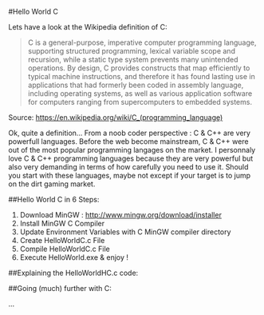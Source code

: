 #Hello World C

Lets have a look at the Wikipedia definition of C:

> C is a general-purpose, imperative computer programming language, supporting structured programming, lexical variable scope and recursion, while a static type system prevents many unintended operations. By design, C provides constructs that map efficiently to typical machine instructions, and therefore it has found lasting use in applications that had formerly been coded in assembly language, including operating systems, as well as various application software for computers ranging from supercomputers to embedded systems.

Source: https://en.wikipedia.org/wiki/C_(programming_language)

Ok, quite a definition... From a noob coder perspective : C & C++ are very powerfull languages. Before the web become mainstream, C & C++ were out of the most popular programming langages on the market. I personnaly love C & C++ programming languages because they are very powerful but also very demanding in terms of how carefully you need to use it.  Should you start with these languages, maybe not except if your target is to jump on the dirt gaming market.

##Hello World C in 6 Steps:

1. Download MinGW : http://www.mingw.org/download/installer
2. Install MinGW C Compiler
3. Update Environment Variables with C MinGW compiler directory
4. Create HelloWorldC.c File
5. Compile HelloWorldC.c File
6. Execute HelloWorld.exe & enjoy !

##Explaining the HelloWorldHC.c code:



##Going (much) further with C:


...
